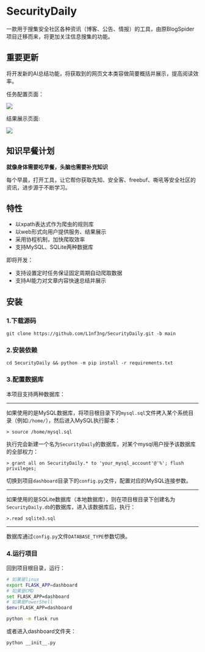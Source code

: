 # SecurityDaily
一款用于搜集安全社区各种资讯（博客、公告、情报）的工具，由原BlogSpider项目迁移而来，将更加关注信息搜集的功能。

## 重要更新

将开发新的AI总结功能，将获取到的网页文本类容做简要概括并展示，提高阅读效率。

任务配置页面：

![](https://i.loli.net/2021/01/04/fAnUC4OYGqz35tI.png)

结果展示页面:

![](https://i.loli.net/2021/01/04/mOuhBFxRvHy4czX.png)

## 知识早餐计划

**就像身体需要吃早餐，头脑也需要补充知识**

每个早晨，打开工具，让它帮你获取先知、安全客、freebuf、嘶吼等安全社区的资讯，进步源于不断学习。

## 特性

* 以xpath表达式作为爬虫的规则库
* 以web形式向用户提供服务、结果展示
* 采用协程机制，加快爬取效率
* 支持MySQL、SQLite两种数据库

即将开发：
* 支持设置定时任务保证固定周期自动爬取数据
* 支持AI能力对文章内容快速总结并展示

## 安装

### 1.下载源码

`git clone https://github.com/L1nf3ng/SecurityDaily.git -b main`

### 2.安装依赖

`cd SecurityDaily && python -m pip install -r requirements.txt`

### 3.配置数据库

本项目支持两种数据库：

***

如果使用的是MySQL数据库，将项目根目录下的`mysql.sql`文件拷入某个系统目录（例如:`/home/`），然后进入MySQL执行脚本：

`> source /home/mysql.sql`

执行完会新建一个名为`SecurityDaily`的数据库，对某个mysql用户授予该数据库的全部权力：

`> grant all on SecurityDaily.* to 'your_mysql_account'@'%'; flush privileges;`

切换到项目`dashboard`目录下的`config.py`文件，配置对应的MySQL连接参数。

***

如果使用的是SQLite数据库（本地数据库），则在项目根目录下创建名为`SecurityDaily.db`的数据库，进入该数据库后，执行：

`>.read sqlite3.sql`

***

数据库通过`config.py`文件`DATABASE_TYPE`参数切换。

### 4.运行项目

回到项目根目录，运行：

```bash
# 如果是linux
export FLASK_APP=dashboard
# 如果是CMD
set FLASK_APP=dashboard
# 如果是PowerShell
$env:FLASK_APP=dashboard

python -m flask run
```
或者进入dashboard文件夹：
```bash
python __init__.py
```